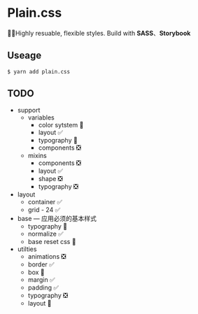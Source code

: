 # Plain.css
💅🏻Highly resuable, flexible styles. Build with **SASS**、**Storybook**

## Useage
```sh
$ yarn add plain.css
```

## TODO
- support
  - variables
    - color sytstem 🔨
    - layout ✅
    - typography 🔨
    - components ❎
  - mixins
    - components ❎
    - layout ✅
    - shape ❎
    - typography ❎
- layout
  - container ✅
  - grid - 24 ✅
- base — 应用必须的基本样式
  - typography 🔨
  - normalize ✅
  - base reset css 🔨
- utilties
  - animations ❎
  - border ✅
  - box 🔨
  - margin ✅
  - padding ✅
  - typography ❎
  - layout 🔨